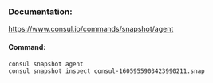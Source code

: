 ### Documentation:

https://www.consul.io/commands/snapshot/agent

#### Command:
```sh
consul snapshot agent
consul snapshot inspect consul-1605955903423990211.snap
```
